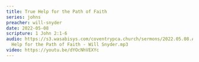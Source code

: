 ```yaml
---
title: True Help for the Path of Faith
series: johns
preacher: will-snyder
date: 2022-05-08
scripture: 1 John 2:1-6
audio: https://s3.wasabisys.com/coventrypca.church/sermons/2022.05.08.A True
  Help for the Path of Faith - Will Snyder.mp3
video: https://youtu.be/dYOcNhVEXYc
---
```

